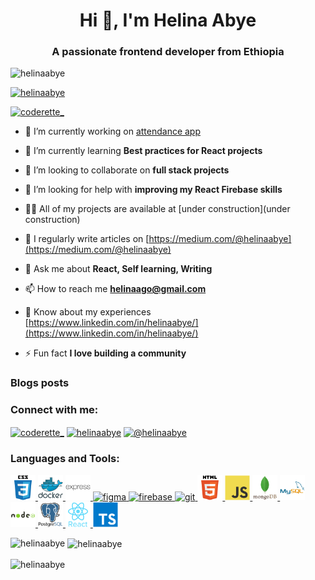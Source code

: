 <h1 align="center">Hi 👋, I'm Helina Abye</h1>
<h3 align="center">A passionate frontend developer from Ethiopia</h3>

<p align="left"> <img src="https://komarev.com/ghpvc/?username=helinaabye&label=Profile%20views&color=0e75b6&style=flat" alt="helinaabye" /> </p>

<p align="left"> <a href="https://github.com/ryo-ma/github-profile-trophy"><img src="https://github-profile-trophy.vercel.app/?username=helinaabye" alt="helinaabye" /></a> </p>

<p align="left"> <a href="https://twitter.com/coderette_" target="blank"><img src="https://img.shields.io/twitter/follow/coderette_?logo=twitter&style=for-the-badge" alt="coderette_" /></a> </p>

- 🔭 I’m currently working on [attendance app](https://github.com/eleccrazy/std-mgt)

- 🌱 I’m currently learning **Best practices for React projects**

- 👯 I’m looking to collaborate on **full stack projects**

- 🤝 I’m looking for help with **improving my React Firebase skills**

- 👨‍💻 All of my projects are available at [under construction](under construction)

- 📝 I regularly write articles on [https://medium.com/@helinaabye](https://medium.com/@helinaabye)

- 💬 Ask me about **React, Self learning, Writing**

- 📫 How to reach me **helinaago@gmail.com**

- 📄 Know about my experiences [https://www.linkedin.com/in/helinaabye/](https://www.linkedin.com/in/helinaabye/)

- ⚡ Fun fact **I love building a community**

### Blogs posts
<!-- BLOG-POST-LIST:START -->
<!-- BLOG-POST-LIST:END -->

<h3 align="left">Connect with me:</h3>
<p align="left">
<a href="https://twitter.com/coderette_" target="blank"><img align="center" src="https://raw.githubusercontent.com/rahuldkjain/github-profile-readme-generator/master/src/images/icons/Social/twitter.svg" alt="coderette_" height="30" width="40" /></a>
<a href="https://linkedin.com/in/helinaabye" target="blank"><img align="center" src="https://raw.githubusercontent.com/rahuldkjain/github-profile-readme-generator/master/src/images/icons/Social/linked-in-alt.svg" alt="helinaabye" height="30" width="40" /></a>
<a href="https://medium.com/@helinaabye" target="blank"><img align="center" src="https://raw.githubusercontent.com/rahuldkjain/github-profile-readme-generator/master/src/images/icons/Social/medium.svg" alt="@helinaabye" height="30" width="40" /></a>
</p>

<h3 align="left">Languages and Tools:</h3>
<p align="left"> <a href="https://www.w3schools.com/css/" target="_blank" rel="noreferrer"> <img src="https://raw.githubusercontent.com/devicons/devicon/master/icons/css3/css3-original-wordmark.svg" alt="css3" width="40" height="40"/> </a> <a href="https://www.docker.com/" target="_blank" rel="noreferrer"> <img src="https://raw.githubusercontent.com/devicons/devicon/master/icons/docker/docker-original-wordmark.svg" alt="docker" width="40" height="40"/> </a> <a href="https://expressjs.com" target="_blank" rel="noreferrer"> <img src="https://raw.githubusercontent.com/devicons/devicon/master/icons/express/express-original-wordmark.svg" alt="express" width="40" height="40"/> </a> <a href="https://www.figma.com/" target="_blank" rel="noreferrer"> <img src="https://www.vectorlogo.zone/logos/figma/figma-icon.svg" alt="figma" width="40" height="40"/> </a> <a href="https://firebase.google.com/" target="_blank" rel="noreferrer"> <img src="https://www.vectorlogo.zone/logos/firebase/firebase-icon.svg" alt="firebase" width="40" height="40"/> </a> <a href="https://git-scm.com/" target="_blank" rel="noreferrer"> <img src="https://www.vectorlogo.zone/logos/git-scm/git-scm-icon.svg" alt="git" width="40" height="40"/> </a> <a href="https://www.w3.org/html/" target="_blank" rel="noreferrer"> <img src="https://raw.githubusercontent.com/devicons/devicon/master/icons/html5/html5-original-wordmark.svg" alt="html5" width="40" height="40"/> </a> <a href="https://developer.mozilla.org/en-US/docs/Web/JavaScript" target="_blank" rel="noreferrer"> <img src="https://raw.githubusercontent.com/devicons/devicon/master/icons/javascript/javascript-original.svg" alt="javascript" width="40" height="40"/> </a> <a href="https://www.mongodb.com/" target="_blank" rel="noreferrer"> <img src="https://raw.githubusercontent.com/devicons/devicon/master/icons/mongodb/mongodb-original-wordmark.svg" alt="mongodb" width="40" height="40"/> </a> <a href="https://www.mysql.com/" target="_blank" rel="noreferrer"> <img src="https://raw.githubusercontent.com/devicons/devicon/master/icons/mysql/mysql-original-wordmark.svg" alt="mysql" width="40" height="40"/> </a> <a href="https://nodejs.org" target="_blank" rel="noreferrer"> <img src="https://raw.githubusercontent.com/devicons/devicon/master/icons/nodejs/nodejs-original-wordmark.svg" alt="nodejs" width="40" height="40"/> </a> <a href="https://www.postgresql.org" target="_blank" rel="noreferrer"> <img src="https://raw.githubusercontent.com/devicons/devicon/master/icons/postgresql/postgresql-original-wordmark.svg" alt="postgresql" width="40" height="40"/> </a> <a href="https://reactjs.org/" target="_blank" rel="noreferrer"> <img src="https://raw.githubusercontent.com/devicons/devicon/master/icons/react/react-original-wordmark.svg" alt="react" width="40" height="40"/> </a> <a href="https://www.typescriptlang.org/" target="_blank" rel="noreferrer"> <img src="https://raw.githubusercontent.com/devicons/devicon/master/icons/typescript/typescript-original.svg" alt="typescript" width="40" height="40"/> </a> </p>

<p><img align="left" src="https://github-readme-stats.vercel.app/api/top-langs?username=helinaabye&show_icons=true&locale=en&layout=compact" alt="helinaabye" /></p>

<p>&nbsp;<img align="center" src="https://github-readme-stats.vercel.app/api?username=helinaabye&show_icons=true&locale=en" alt="helinaabye" /></p>

<p><img align="center" src="https://github-readme-streak-stats.herokuapp.com/?user=helinaabye&" alt="helinaabye" /></p>

